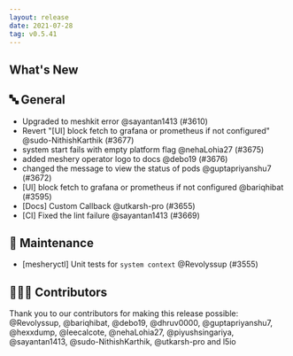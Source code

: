 ```yaml
---
layout: release
date: 2021-07-28
tag: v0.5.41
---
```


## What's New

## 🔤 General

- Upgraded to meshkit error @sayantan1413 (#3610)
- Revert "[UI] block fetch to grafana or prometheus if not configured" @sudo-NithishKarthik (#3677)
- system start fails with empty platform flag @nehaLohia27 (#3675)
- added meshery operator logo to docs @debo19 (#3676)
- changed the message to view the status of pods @guptapriyanshu7 (#3672)
- [UI] block fetch to grafana or prometheus if not configured @bariqhibat (#3595)
- [Docs] Custom Callback @utkarsh-pro (#3655)
- [CI] Fixed the lint failure @sayantan1413 (#3669)

## 🧰 Maintenance

- [mesheryctl] Unit tests for `system context` @Revolyssup (#3555)

## 👨🏽‍💻 Contributors

Thank you to our contributors for making this release possible:
@Revolyssup, @bariqhibat, @debo19, @dhruv0000, @guptapriyanshu7, @hexxdump, @leecalcote, @nehaLohia27, @piyushsingariya, @sayantan1413, @sudo-NithishKarthik, @utkarsh-pro and l5io

